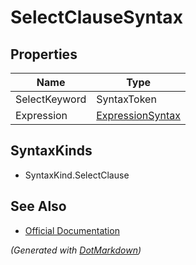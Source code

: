 # SelectClauseSyntax

## Properties

| Name          | Type                                    |
| ------------- | --------------------------------------- |
| SelectKeyword | SyntaxToken                             |
| Expression    | [ExpressionSyntax](ExpressionSyntax.md) |

## SyntaxKinds

* SyntaxKind\.SelectClause

## See Also

* [Official Documentation](https://docs.microsoft.com/en-us/dotnet/api/microsoft.codeanalysis.csharp.syntax.selectclausesyntax)


*\(Generated with [DotMarkdown](http://github.com/JosefPihrt/DotMarkdown)\)*
